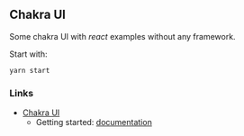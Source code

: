 ## Chakra UI

Some chakra UI with _react_ examples without any framework.

Start with:

```shell
yarn start
```

### Links

- [Chakra UI](https://chakra-ui.com/)
  - Getting started: [documentation](https://v2.chakra-ui.com/getting-started)